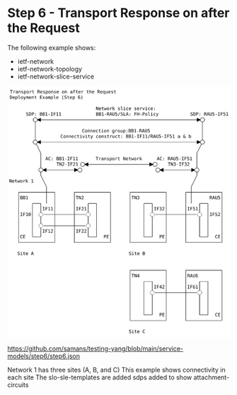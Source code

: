 # Step 6 - Transport Response on after the Request

The following example shows:

- ietf-network
- ietf-network-topology
- ietf-network-slice-service

![step6 Figure](https://github.com/samans/testing-yang/blob/main/service-models/step6/step6-diagram1.svg)

https://github.com/samans/testing-yang/blob/main/service-models/step6/step6.json

Network 1 has three sites (A, B, and C)
This example shows connectivity in each site
The slo-sle-templates are added
sdps added to show attachment-circuits
